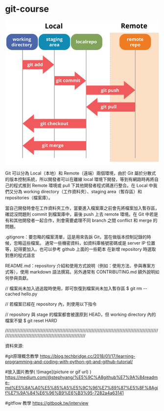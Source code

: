 # git-course

![image](https://github.com/JasonHuang1019/git-course/blob/main/git-workflow.png)

Git 可以分為 Local（本地）和 Remote（遠端）兩個環境，由於 Git 屬於分散式的版本控制系統，所以開發者可以在離線 local 環境下開發，等到有網路時再將自己的程式推到 Remote 環境或 pull 下其他開發者程式碼進行整合。在 Local 中我們又分為 working directory（工作資料夾）、staging area（暫存區）和 repositories（檔案庫）。

當自己開發時會在工作資料夾工作，當要進入檔案庫之前會先將檔案加入暫存區，確認沒問題則 commit 到檔案庫中，最後 push 上去 remote 環境。在 Git 中若是有和其他開發者一起合作，則會需要處理不同 branch 之間 conflict 和 merge 的問題。

.gitignore：要忽略的檔案清單，這是用來告訴 Git，當在做版本控制記錄的時候，忽略這些檔案。
通常一些機密資料，如資料庫帳號密碼或是 server IP 位置等，記得要加入。也可以參考 github 上面的一些範本 在新增 repository 時選取對應的程式語言

README.md：repository 介紹和使用方式說明（例如：使用方法、參與專案方式等），使用 markdown 語法撰寫。另外通常有 CONTRIBUTING.md 額外說明如何參與貢獻。


 // 檔案尚未加入過追蹤時使用，即可恢復到檔案尚未加入暫存區
 $ git rm --cached hello.py


 // 若檔案已經在 repository 內，則使用以下指令
 
 
 // repository 與 stage 的檔案都會被還原到 HEAD，但 working directory 內的檔案不變
 $ git reset HARD





///////////////////////////////////////////////////////////////////////////////////////////////////////////////////////////////////////////////////////

資料來源:

#git原理概念教學
https://blog.techbridge.cc/2018/01/17/learning-programming-and-coding-with-python-git-and-github-tutorial/

#放入圖片教學(  ![image](picture or gif url)  )
https://medium.com/@stephyang/%E5%9C%A8github%E7%9A%84readme-md%E5%8A%A0%E5%85%A5%E5%9C%96%E7%89%87%E5%8F%8Agif%E7%9A%84%E6%96%B9%E6%B3%95-7282a4a63141

#gitflow 教學
https://gitbook.tw/interview

